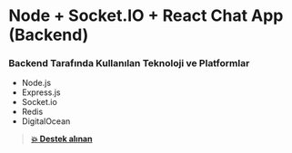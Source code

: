 # Node + Socket.IO + React Chat App (Backend)

### Backend Tarafında Kullanılan Teknoloji ve Platformlar

- Node.js
- Express.js
- Socket.io
- Redis
- DigitalOcean


> **[💥 Destek alınan](https://chatkodluyoruz.netlify.app/)**
